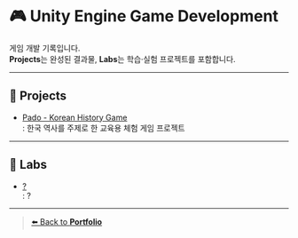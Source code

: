 # 🎮 Unity Engine Game Development

게임 개발 기록입니다.  
**Projects**는 완성된 결과물, **Labs**는 학습·실험 프로젝트를 포함합니다.

---

## 🚀 Projects

- [Pado - Korean History Game](https://github.com/minjunkim0205/Pado-KoreanHistory)  
 : 한국 역사를 주제로 한 교육용 체험 게임 프로젝트  

---

## 🔬 Labs

- [?](./?)  
  : ?

---

> [⬅️ Back to **Portfolio**](../Portfolio.md)
